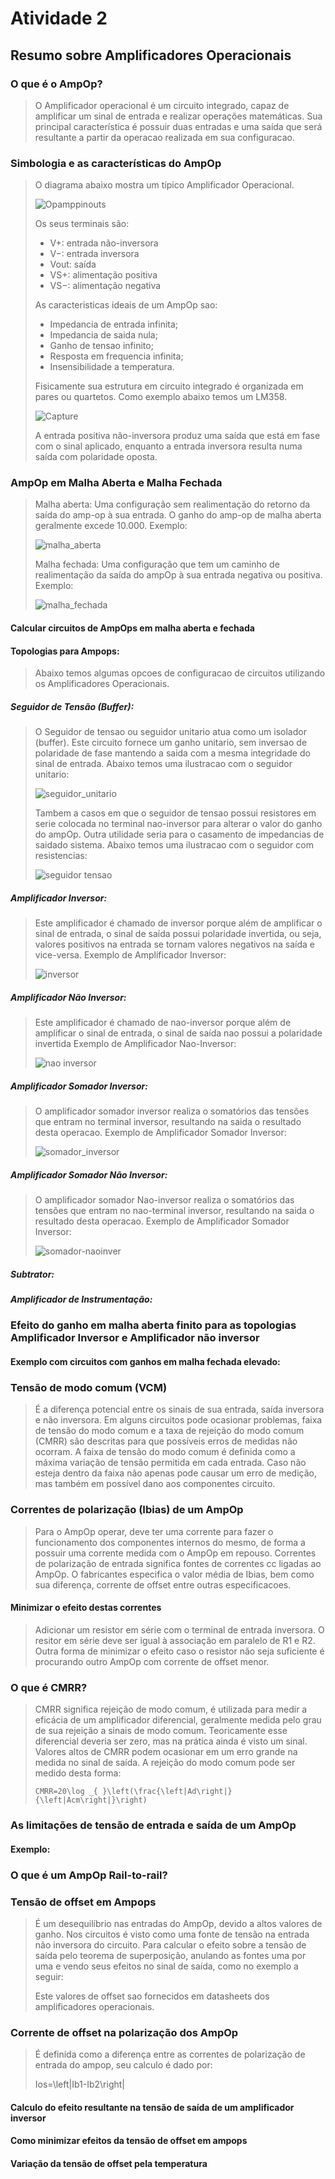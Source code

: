 # Atividade 2 
## Resumo sobre Amplificadores Operacionais

### O que é o AmpOp?

> O Amplificador operacional é um circuito integrado, capaz de amplificar um sinal de entrada e realizar operações matemáticas.
> Sua principal característica é possuir duas entradas e uma saída que será resultante a partir da operacao realizada em sua configuracao.

### Simbologia e as características do AmpOp

> O diagrama abaixo mostra um típico Amplificador Operacional.
>
>![Opamppinouts](https://user-images.githubusercontent.com/12564754/102247973-6bac1180-3edf-11eb-9dbc-ea5f073403fe.png)
> 
> Os seus terminais são:
>
> * V+: entrada não-inversora
> * V−: entrada inversora
> * Vout: saída
> * VS+: alimentação positiva
> * VS−: alimentação negativa
>
> As caracteristicas ideais de um AmpOp sao:
>
> * Impedancia de entrada infinita;
> * Impedancia de saida nula;
> * Ganho de tensao infinito;
> * Resposta em frequencia infinita;
> * Insensibilidade a temperatura.
> 
> Fisicamente sua estrutura em circuito integrado é organizada em pares ou quartetos. Como exemplo abaixo temos um LM358.
>
> ![Capture](https://user-images.githubusercontent.com/12564754/102249035-a95d6a00-3ee0-11eb-9228-acd0030f68d1.PNG) 
>
> A entrada positiva não-inversora produz uma saída que está em fase com o sinal aplicado, enquanto a entrada inversora resulta numa saída com polaridade oposta.

### AmpOp em Malha Aberta e Malha Fechada

> Malha aberta: Uma configuração sem realimentação do retorno da saída do amp-op à sua entrada. O ganho do amp-op de malha aberta geralmente excede 10.000.
> Exemplo: 
>
> ![malha_aberta](https://user-images.githubusercontent.com/12564754/102251474-9bf5af00-3ee3-11eb-935a-546c97a68ea3.PNG)
>
> Malha fechada: Uma configuração que tem um caminho de realimentação da saída do ampOp à sua entrada negativa ou positiva.
> Exemplo:
>
> ![malha_fechada](https://user-images.githubusercontent.com/12564754/102251814-10305280-3ee4-11eb-9ac6-4adf18d3d9e2.PNG)
>

#### Calcular circuitos de AmpOps em malha aberta e fechada

>

#### Topologias para Ampops:

> Abaixo temos algumas opcoes de  configuracao de circuitos utilizando  os Amplificadores Operacionais.

##### Seguidor de Tensão (Buffer):

> O Seguidor de tensao ou seguidor unitario atua como um isolador (buffer). Este circuito fornece um ganho unitario, sem inversao  de polaridade de fase  mantendo a saida com a mesma integridade do sinal de entrada. 
> Abaixo temos uma ilustracao com o seguidor unitario:
>
> ![seguidor_unitario](https://user-images.githubusercontent.com/12564754/102254617-a1ed8f00-3ee7-11eb-9a4e-acc5080b18a2.PNG)
>
> Tambem a casos em que o seguidor de tensao possui resistores em serie colocada no terminal nao-inversor para alterar o valor do ganho do ampOp. 
> Outra utilidade seria para o casamento de impedancias de saidado sistema.
> Abaixo temos uma ilustracao com o seguidor com resistencias:
>
> ![seguidor tensao](https://user-images.githubusercontent.com/12564754/102647610-c5614580-4144-11eb-98d5-6ee4af73ce14.PNG)
>

##### Amplificador Inversor:

> 
> Este amplificador é chamado de inversor porque além de amplificar o sinal de entrada, o sinal de saída possui polaridade invertida, ou seja, valores positivos na entrada se tornam valores negativos na saída e vice-versa.
> Exemplo de Amplificador Inversor:
>
> ![inversor](https://user-images.githubusercontent.com/12564754/102647951-69e38780-4145-11eb-96f3-9898952b6e93.PNG)


##### Amplificador Não Inversor:

> 
> Este amplificador é chamado de nao-inversor porque além de amplificar o sinal de entrada, o sinal de saída nao possui a polaridade invertida
> Exemplo de Amplificador Nao-Inversor:
>
> ![nao inversor](https://user-images.githubusercontent.com/12564754/102648330-132a7d80-4146-11eb-9368-bf43135b1faf.PNG)
>

##### Amplificador Somador Inversor:

> O amplificador somador inversor realiza o somatórios das tensões que entram no terminal inversor, resultando na saida o resultado desta operacao.
> Exemplo de Amplificador Somador Inversor: 
>
>![somador_inversor](https://user-images.githubusercontent.com/12564754/102648755-d9a64200-4146-11eb-9924-81b4634fb6e3.PNG)

##### Amplificador Somador Não Inversor:

> O amplificador somador Nao-inversor realiza o somatórios das tensões que entram no nao-terminal inversor, resultando na saida o resultado desta operacao.
> Exemplo de Amplificador Somador Inversor: 
>
> ![somador-naoinver](https://user-images.githubusercontent.com/12564754/102648998-3dc90600-4147-11eb-8479-bab8e12d9142.PNG)

##### Subtrator:

>

##### Amplificador de Instrumentação:

>

### Efeito do ganho em malha aberta finito para as topologias Amplificador Inversor e Amplificador não inversor

>

#### Exemplo com circuitos com ganhos em malha fechada elevado:

>

### Tensão de modo comum (VCM)

> É a diferença potencial entre os sinais de sua entrada, saída inversora e não inversora. Em alguns circuitos pode ocasionar problemas, faixa de tensão do modo comum e a taxa de rejeição do modo comum (CMRR) são descritas para que possíveis erros de medidas não ocorram. A faixa de tensão do modo comum é definida como a máxima variação de tensão permitida em cada entrada. Caso não esteja dentro da faixa não apenas pode causar um erro de medição, mas também em possível dano aos componentes circuito.


### Correntes de polarização (Ibias) de um AmpOp

> Para o AmpOp operar, deve ter uma corrente para fazer o funcionamento dos componentes internos do mesmo, de forma a possuir uma corrente medida com o AmpOp em repouso.
> Correntes de polarização de entrada significa fontes de correntes cc ligadas ao AmpOp. O fabricantes especifica o valor média de Ibias, bem como sua diferença, corrente de
> offset entre outras especificacoes.

#### Minimizar o efeito destas correntes

> Adicionar um resistor em série com o terminal de entrada inversora. O resitor em série deve ser igual à associação em paralelo de R1 e R2. Outra forma de minimizar o efeito caso o resistor não seja suficiente é procurando outro AmpOp com corrente de offset menor.

### O que é CMRR?

> CMRR significa rejeição de modo comum, é utilizada para medir a eficácia de um amplificador diferencial, geralmente medida pelo grau de sua rejeição a sinais de modo comum.
> Teoricamente esse diferencial deveria ser zero, mas na prática ainda é visto um sinal. Valores altos de CMRR podem ocasionar em um erro grande na medida no sinal de saída.
> A rejeição do modo comum pode ser medido desta forma:
>```
> CMRR=20\log _{ }\left(\frac{\left|Ad\right|}{\left|Acm\right|}\right)
>```

### As limitações de tensão de entrada e saída de um AmpOp

>

#### Exemplo:

>

### O que é um AmpOp Rail-to-rail?

>

### Tensão de offset em Ampops

>  É um desequilíbrio nas entradas do AmpOp, devido a altos valores de ganho. Nos circuitos é visto como uma fonte de tensão na entrada não inversora do circuito.
> Para calcular o efeito sobre a tensão de saída pelo teorema de superposição, anulando as fontes uma por uma e vendo seus efeitos no sinal de saída, como no exemplo a seguir:
> 
> Este valores de offset sao fornecidos em datasheets dos amplificadores operacionais.

### Corrente de offset na polarização dos AmpOp

> É definida como a diferença entre as correntes de polarização de entrada do ampop, seu calculo é dado por:
>
> Ios=\left|Ib1-Ib2\right|
>

#### Calculo do efeito resultante na tensão de saída de um amplificador inversor

>

#### Como minimizar efeitos da tensão de offset em ampops

>

#### Variação da tensão de offset pela temperatura

> 

